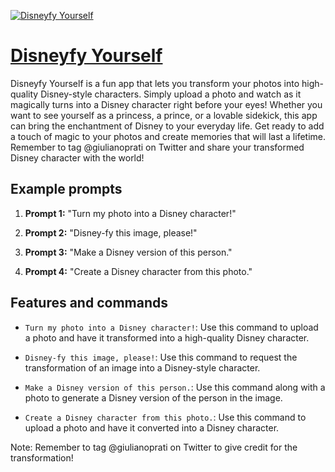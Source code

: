 [![Disneyfy Yourself](https://files.oaiusercontent.com/file-kxfeNGbaU43pfUQAhisCh4r8?se=2123-10-18T07%3A55%3A04Z&sp=r&sv=2021-08-06&sr=b&rscc=max-age%3D31536000%2C%20immutable&rscd=attachment%3B%20filename%3D12e170f5-1494-408f-a48c-1733eb0c58c9.png&sig=YNIZbb47z8BgMOIzLWvT9Hm2yU/WsaqPXWOLN/%2BxgE8%3D)](https://chat.openai.com/g/g-fBXPSQoLs-disneyfy-yourself)

# [Disneyfy Yourself](https://chat.openai.com/g/g-fBXPSQoLs-disneyfy-yourself)

Disneyfy Yourself is a fun app that lets you transform your photos into high-quality Disney-style characters. Simply upload a photo and watch as it magically turns into a Disney character right before your eyes! Whether you want to see yourself as a princess, a prince, or a lovable sidekick, this app can bring the enchantment of Disney to your everyday life. Get ready to add a touch of magic to your photos and create memories that will last a lifetime. Remember to tag @giulianoprati on Twitter and share your transformed Disney character with the world!

## Example prompts

1. **Prompt 1:** "Turn my photo into a Disney character!"

2. **Prompt 2:** "Disney-fy this image, please!"

3. **Prompt 3:** "Make a Disney version of this person."

4. **Prompt 4:** "Create a Disney character from this photo."

## Features and commands

- `Turn my photo into a Disney character!`: Use this command to upload a photo and have it transformed into a high-quality Disney character.

- `Disney-fy this image, please!`: Use this command to request the transformation of an image into a Disney-style character.

- `Make a Disney version of this person.`: Use this command along with a photo to generate a Disney version of the person in the image.

- `Create a Disney character from this photo.`: Use this command to upload a photo and have it converted into a Disney character.

Note: Remember to tag @giulianoprati on Twitter to give credit for the transformation!